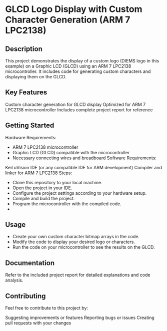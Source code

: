 # GLCD Logo Display with Custom Character Generation (ARM 7 LPC2138)

## Description

This project demonstrates the display of a custom logo (DIEMS logo in this example) on a Graphic LCD (GLCD) using an ARM 7 LPC2138 microcontroller. It includes code for generating custom characters and displaying them on the GLCD.

## Key Features

Custom character generation for GLCD display
Optimized for ARM 7 LPC2138 microcontroller
Includes complete project report for reference

## Getting Started

Hardware Requirements:

- ARM 7 LPC2138 microcontroller
- Graphic LCD (GLCD) compatible with the microcontroller
- Necessary connecting wires and breadboard
Software Requirements:

Keil uVision IDE (or any compatible IDE for ARM development)
Compiler and linker for ARM 7 LPC2138
Steps:

- Clone this repository to your local machine.
- Open the project in your IDE.
- Configure the project settings according to your hardware setup.
- Compile and build the project.
- Program the microcontroller with the compiled code.
- 
## Usage

- Create your own custom character bitmap arrays in the code.
- Modify the code to display your desired logo or characters.
- Run the code on your microcontroller to see the results on the GLCD.

## Documentation
Refer to the included project report for detailed explanations and code analysis.

## Contributing

Feel free to contribute to this project by:

Suggesting improvements or features
Reporting bugs or issues
Creating pull requests with your changes
